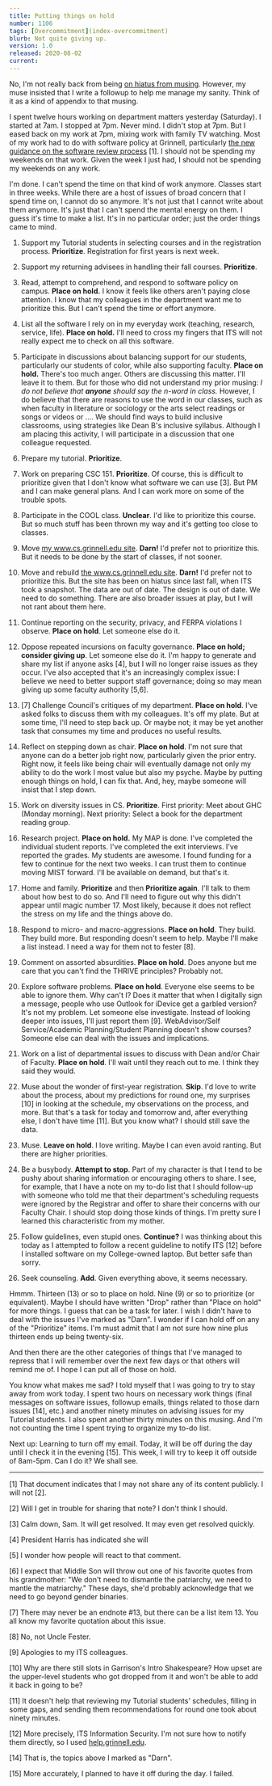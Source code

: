 ```yaml
---
title: Putting things on hold
number: 1106
tags: [Overcommitment](index-overcommitment)
blurb: Not quite giving up.
version: 1.0
released: 2020-08-02
current: 
---
```

No, I'm not really back from being [on hiatus from
musing](on-hiatus-2020-07-23).  However, my muse insisted that I
write a followup to help me manage my sanity.  Think of it as a
kind of appendix to that musing.

I spent twelve hours working on department matters yesterday
(Saturday).  I started at 7am.  I stopped at 7pm.  Never mind.  I
didn't stop at 7pm.  But I eased back on my work at 7pm, mixing
work with family TV watching.  Most of my work had to do with
software policy at Grinnell, particularly [the new guidance on the
software review
process](https://grinco.sharepoint.com/sites/IT/SitePages/The%20Software%20Review%20Process.aspx)
[1].  I should not be spending my weekends on that work.  Given the
week I just had, I should not be spending my weekends on any work.

I'm done.  I can't spend the time on that kind of work anymore.
Classes start in three weeks.  While there are a host of issues of
broad concern that I spend time on, I cannot do so anymore.  It's
not just that I cannot write about them anymore.  It's just that
I can't spend the mental energy on them.  I guess it's time to make
a list.  It's in no particular order; just the order things came
to mind.

1. Support my Tutorial students in selecting courses and in the
registration process.  **Prioritize**.  Registration for first years
is next week.

2. Support my returning advisees in handling their fall courses.
**Prioritize**.

3. Read, attempt to comprehend, and respond to software policy on
campus.  **Place on hold.**  I know it feels like others aren't
paying close attention.  I know that my colleagues in the department
want me to prioritize this.  But I can't spend the time or effort
anymore.

4. List all the software I rely on in my everyday work (teaching,
research, service, life).  **Place on hold.**  I'll need to cross
my fingers that ITS will not really expect me to check on all this
software.

5. Participate in discussions about balancing support for our
students, particularly our students of color, while also supporting
faculty.  **Place on hold.** There's too much anger.  Others are
discussing this matter.  I'll leave it to them.  But for those who
did not understand my prior musing: _I do not believe that **anyone**
should say the n-word in class._ However, I do believe that there
are reasons to use the word in our classes, such as when faculty
in literature or sociology or the arts select readings or songs or
videos or ....  We should find ways to build inclusive classrooms,
using strategies like Dean B's inclusive syllabus.  Although I am
placing this activity, I will participate in a discussion that one
colleague requested.

6. Prepare my tutorial.  **Prioritize**.

7. Work on preparing CSC 151.  **Prioritize**.  Of course, this is
difficult to prioritize given that I don't know what software we
can use [3].  But PM and I can make general plans.  And I can work
more on some of the trouble spots.

8. Participate in the COOL class.  **Unclear**.  I'd like to prioritize
this course.  But so much stuff has been thrown my way and it's
getting too close to classes.

9. Move [my www.cs.grinnell.edu
site](http://www.cs.grinnell.edu/~rebelsky/).  **Darn!**   I'd
prefer not to prioritize this.  But it needs to be done by the start
of classes, if not sooner.

10. Move and rebuild [the www.cs.grinnell.edu
site](http://www.cs.grinnell.edu).  **Darn!**  I'd prefer not to
prioritize this.  But the site has been on hiatus since last fall,
when ITS took a snapshot.  The data are out of date.  The design
is out of date.  We need to do something.  There are also broader
issues at play, but I will not rant about them here.

11. Continue reporting on the security, privacy, and FERPA violations
I observe.  **Place on hold**.  Let someone else do it.

12. Oppose repeated incursions on faculty governance.  **Place on
hold; consider giving up**. Let someone else do it.  I'm happy to
generate and share my list if anyone asks [4], but I will no longer
raise issues as they occur.  I've also accepted that it's an
increasingly complex issue: I believe we need to better support
staff governance; doing so may mean giving up some faculty authority
[5,6].

13. [7] Challenge Council's critiques of my department.  **Place
on hold**.  I've asked folks to discuss them with my colleagues.
It's off my plate.  But at some time, I'll need to step back up.
Or maybe not; it may be yet another task that consumes my time and
produces no useful results.

14. Reflect on stepping down as chair.  **Place on hold**.  I'm not
sure that anyone can do a better job right now, particularly given
the prior entry.  Right now, it feels like being chair will eventually
damage not only my ability to do the work I most value but also my
psyche.  Maybe by putting enough things on hold, I can fix that.
And, hey, maybe someone will insist that I step down.

15. Work on diversity issues in CS.  **Prioritize**.  First priority:
Meet about GHC (Monday morning).  Next priority: Select a book for
the department reading group.

16. Research project.  **Place on hold.**  My MAP is done.  I've
completed the individual student reports.  I've completed the exit
interviews.  I've reported the grades.  My students are awesome.
I found funding for a few to continue for the next two weeks.  I
can trust them to continue moving MIST forward.  I'll be available
on demand, but that's it.

17. Home and family.  **Prioritize** and then **Prioritize again**.
I'll talk to them about how best to do so.  And I'll need to figure
out why this didn't appear until magic number 17.  Most likely,
because it does not reflect the stress on my life and the things
above do.

18. Respond to micro- and macro-aggressions.  **Place on hold**.  They
build.  They build more.  But responding doesn't seem to help.  Maybe
I'll make a list instead.  I need a way for them not to fester [8].

19. Comment on assorted absurdities.  **Place on hold**.  Does anyone
but me care that you can't find the THRIVE principles?  Probably not.

20. Explore software problems.  **Place on hold**.  Everyone else seems
to be able to ignore them.  Why can't I?  Does it matter that when I
digitally sign a message, people who use Outlook for iDevice get a
garbled version?  It's not my problem.  Let someone else investigate.
Instead of looking deeper into issues, I'll just report them [9].
WebAdvisor/Self Service/Academic Planning/Student Planning doesn't
show courses?  Someone else can deal with the issues and implications.

21. Work on a list of departmental issues to discuss with Dean
and/or Chair of Faculty.  **Place on hold**.  I'll wait until they
reach out to me.  I think they said they would.

22. Muse about the wonder of first-year registration.  **Skip**.  I'd
love to write about the process, about my predictions for round one,
my surprises [10] in looking at the schedule, my observations on the
process, and more.  But that's a task for today and tomorrow and,
after everything else, I don't have time [11].  But you know what? I
should still save the data.

23. Muse.  **Leave on hold**.  I love writing.  Maybe I can even avoid
ranting.  But there are higher priorities.

24. Be a busybody.  **Attempt to stop**.  Part of my character is
that I tend to be pushy about sharing information or encouraging
others to share.  I see, for example, that I have a note on my to-do
list that I should follow-up with someone who told me that their
department's scheduling requests were ignored by the Registrar and
offer to share their concerns with our Faculty Chair.  I should
stop doing those kinds of things.  I'm pretty sure I learned this
characteristic from my mother.

25. Follow guidelines, even stupid ones.  **Continue?**  I was 
thinking about this today as I attempted to follow a recent guideline
to notify ITS [12] before I installed software on my College-owned
laptop.  But better safe than sorry.

26. Seek counseling.  **Add**.  Given everything above, it seems
necessary.

Hmmm.  Thirteen (13) or so to place on hold.  Nine (9) or so to
prioritize (or equivalent).  Maybe I should have written "Drop"
rather than "Place on hold" for more things.  I guess that can be
a task for later.  I wish I didn't have to deal with the issues
I've marked as "Darn".  I wonder if I can hold off on any of the
"Prioritize" items.  I'm must admit that I am not sure how nine
plus thirteen ends up being twenty-six.  

And then there are the other categories of things that I've managed
to repress that I will remember over the next few days or that
others will remind me of.  I hope I can put all of those on hold.

You know what makes me sad?  I told myself that I was going to try
to stay away from work today.  I spent two hours on necessary work
things (final messages on software issues, followup emails, things
related to those darn issues [14], etc.) and another ninety minutes
on advising issues for my Tutorial students.  I also spent another
thirty minutes on this musing.  And I'm not counting the time I
spent trying to organize my to-do list.

Next up: Learning to turn off my email.  Today, it will be off
during the day until I check it in the evening [15].  This week, I will
try to keep it off outside of 8am-5pm.  Can I do it?  We shall see.

---

[1] That document indicates that I may not share any of its content
publicly.  I will not [2].

[2] Will I get in trouble for sharing that note?  I don't think I should.

[3] Calm down, Sam.  It will get resolved.  It may even get resolved
quickly.

[4] President Harris has indicated she will

[5] I wonder how people will react to that comment.

[6] I expect that Middle Son will throw out one of his favorite
quotes from his grandmother: "We don't need to dismantle the
patriarchy, we need to mantle the matriarchy."  These days, she'd
probably acknowledge that we need to go beyond gender binaries.

[7] There may never be an endnote #13, but there can be a list item
13.  You all know my favorite quotation about this issue.

[8] No, not Uncle Fester.

[9] Apologies to my ITS colleagues.

[10] Why are there still slots in Garrison's Intro Shakespeare?  How
upset are the upper-level students who got dropped from it and won't
be able to add it back in going to be?

[11] It doesn't help that reviewing my Tutorial students' schedules,
filling in some gaps, and sending them recommendations for round one
took about ninety minutes.

[12] More precisely, ITS Information Security.  I'm not sure how to
notify them directly, so I used [help.grinnell.edu](https://help.grinnell.edu).

[14] That is, the topics above I marked as "Darn".

[15] More accurately, I planned to have it off during the day.  I
failed.
